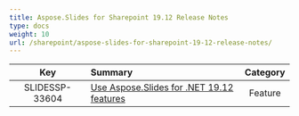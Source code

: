 ```yaml
---
title: Aspose.Slides for Sharepoint 19.12 Release Notes
type: docs
weight: 10
url: /sharepoint/aspose-slides-for-sharepoint-19-12-release-notes/
---
```


|**Key** |**Summary** |**Category** |
| :-: | :- | :-: |
|SLIDESSP-33604|[Use Aspose.Slides for .NET 19.12 features](/slides/net/aspose-slides-for-net-19-12-release-notes/)|Feature|

